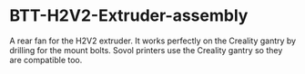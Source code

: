 # BTT-H2V2-Extruder-assembly
A rear fan for the H2V2 extruder. It works perfectly on the Creality gantry by drilling for the mount bolts. Sovol printers use the Creality gantry so they are compatible too. 
